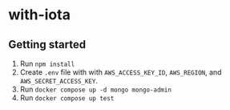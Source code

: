 # with-iota

## Getting started

1. Run `npm install`
1. Create `.env` file with with `AWS_ACCESS_KEY_ID`, `AWS_REGION`, and `AWS_SECRET_ACCESS_KEY`.
1. Run `docker compose up -d mongo mongo-admin`
1. Run `docker compose up test`
